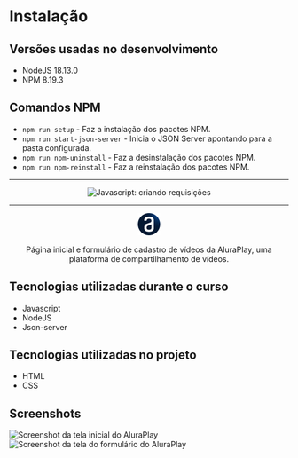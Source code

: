 # Instalação

## Versões usadas no desenvolvimento

* NodeJS 18.13.0
* NPM 8.19.3

## Comandos NPM

* `npm run setup` - Faz a instalação dos pacotes NPM.
* `npm run start-json-server` - Inicia o JSON Server apontando para a pasta configurada.
* `npm run npm-uninstall` - Faz a desinstalação dos pacotes NPM.
* `npm run npm-reinstall` - Faz a reinstalação dos pacotes NPM.


---

<p align="center">
  <img src="https://imgur.com/J3hD21O.png" alt="Javascript: criando requisições">
</p>

<hr>

<p align="center">
  <img src="./assets/img/logo.png" alt="Logo da Alura">
</p>
<p align="center">
  Página inicial e formulário de cadastro de vídeos da AluraPlay, uma plataforma de compartilhamento de vídeos.
</p>

## Tecnologias utilizadas durante o curso
* Javascript
* NodeJS
* Json-server

## Tecnologias utilizadas no projeto
* HTML
* CSS

## Screenshots
![Screenshot da tela inicial do AluraPlay](https://imgur.com/aymxEsh.png)
![Screenshot da tela do formulário do AluraPlay](https://imgur.com/ShNADf2.png)
